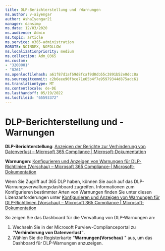 ```yaml
---
title: DLP-Berichterstellung und -Warnungen
ms.author: v-aiyengar
author: AshaIyengar21
manager: dansimp
ms.date: 12/03/2020
ms.audience: Admin
ms.topic: article
ms.service: o365-administration
ROBOTS: NOINDEX, NOFOLLOW
ms.localizationpriority: medium
ms.collection: Adm_O365
ms.custom:
- "3200001"
- "8261"
ms.openlocfilehash: a61f87d1af69d8fcaf9d0db55c3891b52e0dcc8a
ms.sourcegitcommit: c2b6eee90fbce71e65b4f7e95979344d875adc61
ms.translationtype: MT
ms.contentlocale: de-DE
ms.lasthandoff: 05/19/2022
ms.locfileid: "65593372"
---
```

# <a name="dlp-reporting-and-alerts"></a>DLP-Berichterstellung und -Warnungen

**DLP-Berichterstellung**: [Anzeigen der Berichte zur Verhinderung von Datenverlust – Microsoft 365 Compliance | Microsoft-Dokumentation](https://docs.microsoft.com/microsoft-365/compliance/view-the-dlp-reports)

**Warnungen**: [Konfigurieren und Anzeigen von Warnungen für DLP-Richtlinien (Vorschau) – Microsoft 365 Compliance-| Microsoft-Dokumentation](https://docs.microsoft.com/microsoft-365/compliance/dlp-configure-view-alerts-policies)

 Wenn Sie Zugriff auf 365 DLP haben, können Sie auch auf das DLP-Warnungsverwaltungsdashboard zugreifen.  Informationen zum Konfigurieren bestimmter Arten von Warnungen finden Sie unter diesen Lizenzanforderungen unter [Konfigurieren und Anzeigen von Warnungen für DLP-Richtlinien (Vorschau) – Microsoft 365 Compliance | Microsoft-Dokumentation](https://docs.microsoft.com/microsoft-365/compliance/dlp-configure-view-alerts-policies#licensing-for-alert-configuration-options&preserve-view=true)

So zeigen Sie das Dashboard für die Verwaltung von DLP-Warnungen an:

1. Wechseln Sie in der Microsoft Purview-Complianceportal zu **"Verhinderung von Datenverlust"**.
1. Wählen Sie die Registerkarte **"Warnungen(Vorschau)** " aus, um das Dashboard für DLP-Warnungen anzuzeigen.